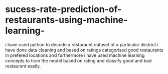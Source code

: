 # sucess-rate-prediction-of-restaurants-using-machine-learning-
i have used python to decode a restaraunt dataset of a particular diistrict.i have done data cleaning and based on ratings categorised good restaurants in prefered locations and furthermore i have used machine learning concepts to train the model based on rating and classify good and bad restaurant easily.
